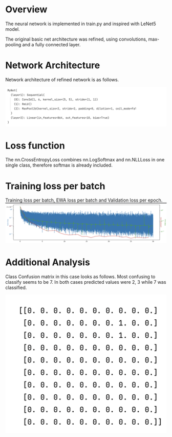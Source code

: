 # Overview

The neural network is implemented in train.py and inspired with LeNet5 model.

The original basic net architecture was refined, using convolutions, max-pooling and a fully connected layer.

# Network Architecture

Network architecture of refined network
is as follows.

![architecture](architecture.png)

# Loss function

The nn.CrossEntropyLoss combines nn.LogSoftmax and nn.NLLLoss in one single class, therefore softmax is already included.

# Training loss per batch

Training loss per batch, EWA loss per batch and Validation loss per epoch.
![loss](loss.png)

# Additional Analysis

Class Confusion matrix in this case looks as follows. Most confusing to classify seems to be 7. In both cases predicted values were 2, 3 while 7 was classified.

![matrix](matrix.png)
